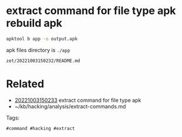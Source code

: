 # extract command for file type apk rebuild apk
```bash
apktool b app -o output.apk
```
apk files directory is `./app`

` zet/20221003150232/README.md `

# Related

- [20221003150233](/zet/20221003150233/README.md) extract command for file type apk
- ~/kb/hacking/analysis/extract-commands.md

Tags:

    #command #hacking #extract 
